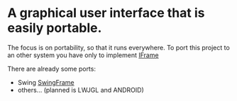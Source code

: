 # A graphical user interface that is easily portable.

The focus is on portability, so that it runs everywhere.
To port this project to an other system you have only to implement [IFrame](core/src/com/starcom/ui/frame/IFrame.java)

There are already some ports:
- Swing [SwingFrame](impl/swing/src/com/starcom/ui/frame/impl/SwingFrame.java)
- others... (planned is LWJGL and ANDROID)
